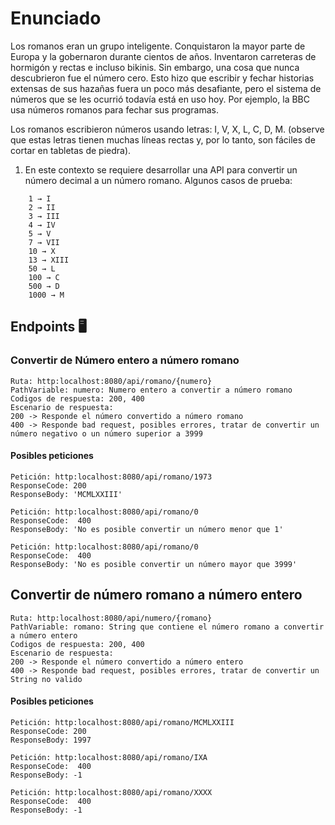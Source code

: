 # Enunciado
Los romanos eran un grupo inteligente. Conquistaron la mayor parte de Europa y la
gobernaron durante cientos de años. Inventaron carreteras de hormigón y rectas e incluso
bikinis. Sin embargo, una cosa que nunca descubrieron fue el número cero. Esto hizo que
escribir y fechar historias extensas de sus hazañas fuera un poco más desafiante, pero el
sistema de números que se les ocurrió todavía está en uso hoy. Por ejemplo, la BBC usa
números romanos para fechar sus programas. 

Los romanos escribieron números usando letras: I, V, X, L, C, D, M. (observe que estas letras
tienen muchas líneas rectas y, por lo tanto, son fáciles de cortar en tabletas de piedra).

1. En este contexto se requiere desarrollar una API para convertir un número decimal a
   un número romano. Algunos casos de prueba:

```
    1 → I
    2 → II
    3 → III
    4 → IV
    5 → V
    7 → VII
    10 → X
    13 → XIII
    50 → L
    100 → C
    500 → D
    1000 → M
```

## Endpoints 🖥️

### Convertir de Número entero a número romano

    Ruta: http:localhost:8080/api/romano/{numero} 
    PathVariable: numero: Numero entero a convertir a número romano
    Codigos de respuesta: 200, 400
    Escenario de respuesta: 
    200 -> Responde el número convertido a número romano
    400 -> Responde bad request, posibles errores, tratar de convertir un número negativo o un número superior a 3999
    
#### Posibles peticiones
    Petición: http:localhost:8080/api/romano/1973 
    ResponseCode: 200 
    ResponseBody: 'MCMLXXIII'

    Petición: http:localhost:8080/api/romano/0
    ResponseCode:  400
    ResponseBody: 'No es posible convertir un número menor que 1'

    Petición: http:localhost:8080/api/romano/0
    ResponseCode:  400
    ResponseBody: 'No es posible convertir un número mayor que 3999'

##  Convertir de número romano a número entero

    Ruta: http:localhost:8080/api/numero/{romano}
    PathVariable: romano: String que contiene el número romano a convertir a número entero
    Codigos de respuesta: 200, 400
    Escenario de respuesta:
    200 -> Responde el número convertido a número entero
    400 -> Responde bad request, posibles errores, tratar de convertir un String no valido

#### Posibles peticiones
    Petición: http:localhost:8080/api/romano/MCMLXXIII 
    ResponseCode: 200 
    ResponseBody: 1997

    Petición: http:localhost:8080/api/romano/IXA
    ResponseCode:  400
    ResponseBody: -1

    Petición: http:localhost:8080/api/romano/XXXX
    ResponseCode:  400
    ResponseBody: -1
    
    

